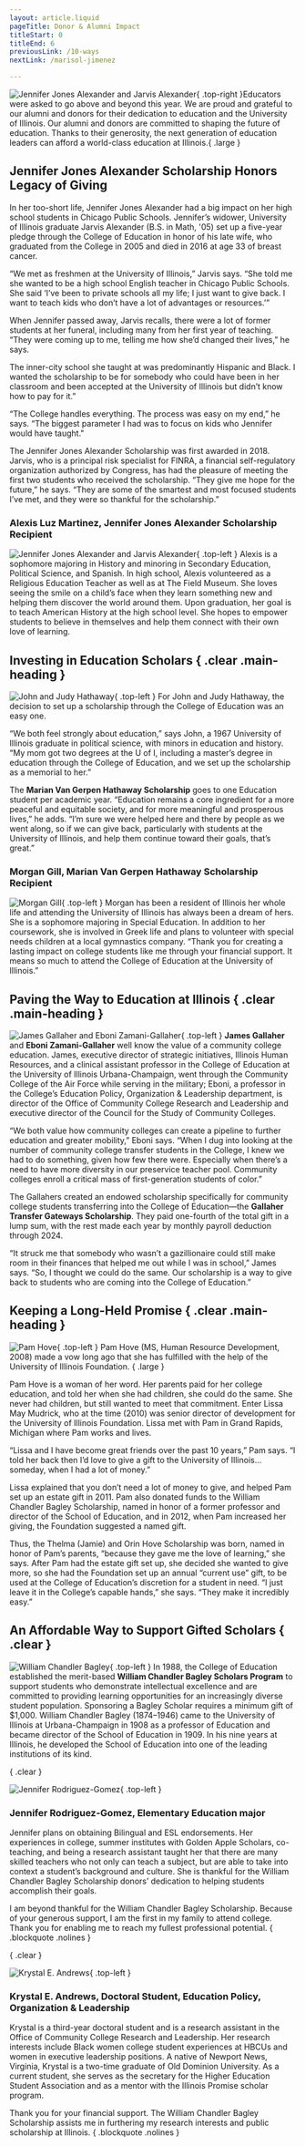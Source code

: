 ```yaml
---
layout: article.liquid
pageTitle: Donor & Alumni Impact
titleStart: 0
titleEnd: 6
previousLink: /10-ways
nextLink: /marisol-jimenez

---
```

![Jennifer Jones Alexander and Jarvis Alexander](/img/jennifer-and-jarvis.png){ .top-right }Educators were asked to go above and beyond this year. We are proud and grateful to our alumni and donors for their dedication to education and the University of Illinois. Our alumni and donors are committed to shaping the future of education. Thanks to their generosity, the next generation of education leaders can afford a world-class education at Illinois.{ .large }

## Jennifer Jones Alexander Scholarship Honors Legacy of Giving

In her too-short life, Jennifer Jones Alexander had a big impact on her high school students in Chicago Public Schools. Jennifer’s widower, University of Illinois graduate Jarvis Alexander (B.S. in Math, '05) set up a five-year pledge through the College of Education in honor of his late wife, who graduated from the College in 2005 and died in 2016 at age 33 of breast cancer. 

“We met as freshmen at the University of Illinois,” Jarvis says. “She told me she wanted to be a high school English teacher in Chicago Public Schools. She said ‘I’ve been to private schools all my life; I just want to give back. I want to teach kids who don’t have a lot of advantages or resources.’”

When Jennifer passed away, Jarvis recalls, there were a lot of former students at her funeral, including many from her first year of teaching. “They were coming up  to me, telling me how she’d changed their lives,” he says.

The inner-city school she taught at was predominantly Hispanic and Black. I wanted the scholarship to be for somebody who could have been in her classroom and been accepted at the University of Illinois but didn’t know how to pay for it.”

“The College handles everything. The process was easy on my end,” he says. “The biggest parameter I had was to focus on kids who Jennifer would have taught."

The Jennifer Jones Alexander Scholarship was first awarded in 2018. Jarvis, who is a principal risk specialist for FINRA, a financial self-regulatory organization authorized by Congress, has had the pleasure of meeting the first two students who received the scholarship. “They give me hope for the future,” he says. “They are some of the smartest and most focused students I’ve met, and they were so thankful for the scholarship.”

### Alexis Luz Martinez, Jennifer Jones Alexander Scholarship Recipient

![Jennifer Jones Alexander and Jarvis Alexander](/img/alexis-luz-martinez.png){ .top-left } Alexis is a sophomore majoring in History and minoring in Secondary Education, Political Science, and Spanish. In high school, Alexis volunteered as a Religious Education Teacher as well as at The Field Museum. She loves seeing the smile on a child’s face when they learn something new and helping them discover the world around them. Upon graduation, her goal is to teach American History at the high school level. She hopes to empower students to believe in themselves and help them connect with their own love of learning.

## Investing in Education Scholars { .clear .main-heading }

![John and Judy Hathaway](/img/john-judy-hathaway.png){ .top-left } For John and Judy Hathaway, the decision to set up a scholarship through the College of Education was an easy one.

“We both feel strongly about education,” says John, a 1967 University of Illinois graduate in political science, with minors in education and history. “My mom got two degrees at the U of I, including a master’s degree in education through the College of Education, and we set up the scholarship as a memorial to her.”

The **Marian Van Gerpen Hathaway Scholarship** goes to one Education student per academic year. “Education remains a core ingredient for a more peaceful and equitable society, and for more meaningful and prosperous lives,” he adds. “I’m sure we were helped here and there by people as we went along, so if we can give  back, particularly with students at the University of Illinois, and help them continue toward their goals, that’s great.”

### Morgan Gill, Marian Van Gerpen Hathaway Scholarship Recipient
![Morgan Gill](/img/morgan-gill.png){ .top-left } Morgan has been a resident of Illinois her whole life and attending the University of Illinois has always been a dream of hers. She is a sophomore majoring in Special Education. In addition to her coursework, she is involved in Greek life and plans to volunteer with special needs children at a local gymnastics company. “Thank you for creating a lasting impact on college students like me through your financial support. It means so much to attend the College of Education at the University of Illinois.”

## Paving the Way to Education at Illinois { .clear .main-heading }

![James Gallaher and Eboni Zamani-Gallaher](/img/gallaher.png){ .top-left } **James Gallaher** and **Eboni Zamani-Gallaher** well know the value of a community college education. James, executive director of strategic initiatives, Illinois Human Resources, and a clinical assistant professor in the College of Education at the University of Illinois Urbana-Champaign, went through the Community College of the Air Force while serving in the military; Eboni, a professor in the College’s Education Policy, Organization & Leadership department, is director of the Office of Community College Research and Leadership and executive director of the Council for the Study of Community Colleges.

“We both value how community colleges can create a pipeline to further education and greater mobility,” Eboni says. “When I dug into looking at the number of  community college transfer students in the College, I knew we had to do something, given how few there were. Especially when there’s a need to have more diversity in our preservice teacher pool. Community colleges enroll a critical mass of first-generation students of color.”

The Gallahers created an endowed scholarship specifically for community college students transferring into the College of Education—the **Gallaher Transfer Gateways Scholarship**. They paid one-fourth of the total gift in a lump sum, with the rest made each year by monthly payroll deduction through 2024.

“It struck me that somebody who wasn’t a gazillionaire could still make room in their finances that helped me out while I was in school,” James says. “So, I thought we could do the same. Our scholarship is a way to give back to students who are coming into the College of Education.”

## Keeping a Long-Held Promise { .clear .main-heading }
![Pam Hove](/img/hove.png){ .top-left } Pam Hove (MS, Human Resource Development, 2008) made a vow long ago that she has fulfilled with the help of the University of Illinois Foundation. { .large } 

Pam Hove is a woman of her word. Her parents paid for her college education, and told her when she had children, she could do the same. She never had children, but still wanted to meet that commitment. Enter Lissa May Mudrick, who at the time (2010) was senior director of development for the University of Illinois Foundation. Lissa met with Pam in Grand Rapids, Michigan where Pam works and lives.

“Lissa and I have become great friends over the past 10 years,” Pam says. “I told her back then I’d love to give a gift to the University of Illinois... someday, when I had a lot of money.” 

Lissa explained that you don’t need a lot of money to give, and helped Pam set up an estate gift in 2011. Pam also donated funds to the William Chandler Bagley Scholarship, named in honor of a former professor and director of the School of Education, and in 2012, when Pam increased her giving, the Foundation suggested a named gift.

Thus, the Thelma (Jamie) and Orin Hove Scholarship was born, named in honor of Pam’s parents, “because they gave me the love of learning,” she says. After Pam had the estate gift set up, she decided she wanted to give more, so she had the Foundation set up an annual “current use” gift, to be used at the College of Education’s discretion for a student in need. “I just leave it in the College’s capable hands,” she says. “They make it incredibly easy.”

## An Affordable Way to Support Gifted Scholars { .clear }

![William Chandler Bagley](/img/bagley.png){ .top-left } In 1988, the College of Education established the merit-based **William Chandler Bagley Scholars Program** to support students who demonstrate intellectual excellence and are committed to providing learning opportunities for an increasingly diverse student population. Sponsoring a Bagley Scholar requires a minimum gift of $1,000. William Chandler Bagley (1874–1946) came to the University of Illinois at Urbana-Champaign in 1908 as a professor of Education and became director of the School of Education in 1909. In his nine years at Illinois, he developed the School of Education into one of the leading institutions of its kind.

{ .clear }

![Jennifer Rodriguez-Gomez](/img/gomez.png){ .top-left } 

### Jennifer Rodriguez-Gomez, Elementary Education major 

Jennifer plans on obtaining Bilingual and ESL endorsements. Her experiences in college, summer institutes with Golden Apple Scholars, co-teaching, and being a research assistant taught her that there are many skilled teachers who not only can teach a subject, but are able to take into context a student’s background and culture. She is thankful for the William Chandler Bagley Scholarship donors’ dedication to helping students accomplish their goals.

I am beyond thankful for the William Chandler Bagley Scholarship. Because of your generous support, I am the first in my family to attend college. Thank you for enabling me to reach my fullest professional potential. { .blockquote  .nolines }

{ .clear }

![Krystal E. Andrews](/img/andrews.png){ .top-left  } 

### Krystal E. Andrews, Doctoral Student, Education Policy, Organization & Leadership

Krystal is a third-year doctoral student and is a research assistant in the Office of Community College Research and Leadership. Her research interests include Black women college student experiences at HBCUs and women in executive leadership positions. A native of Newport News, Virginia, Krystal is a two-time graduate of Old Dominion University. As a current student, she serves as the secretary for the Higher Education Student Association and as a mentor with the Illinois Promise scholar program.

Thank you for your financial support. The William Chandler Bagley Scholarship assists me in furthering my research interests and public scholarship at Illinois. { .blockquote .nolines }

